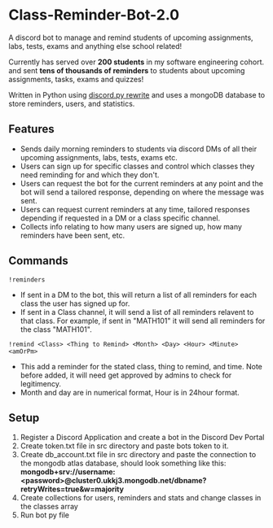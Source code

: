 # Class-Reminder-Bot-2.0
A discord bot to manage and remind students of upcoming assignments, labs, tests, exams and anything else school related!

Currently has served over **200 students** in my software engineering cohort. and sent **tens of thousands of reminders** to students about upcoming assignments, tasks, exams and quizzes!

Written in Python using [discord.py rewrite](https://discordpy.readthedocs.io/en/rewrite/) and uses a mongoDB database to store reminders, users, and statistics.

## Features
- Sends daily morning reminders to students via discord DMs of all their upcoming assignments, labs, tests, exams etc.
- Users can sign up for specific classes and control which classes they need reminding for and which they don't.
- Users can request the bot for the current reminders at any point and the bot will send a tailored response, depending on where the message was sent.
- Users can request current reminders at any time, tailored responses depending if requested in a DM or a class specific channel.
- Collects info relating to how many users are signed up, how many reminders have been sent, etc.

## Commands
`!reminders`

- If sent in a DM to the bot, this will return a list of all reminders for each class the user has signed up for. <br>
- If sent in a Class channel, it will send a list of all reminders relavent to that class. For example, if sent in "MATH101" it will send all reminders for the class "MATH101".

`!remind <Class> <Thing to Remind> <Month> <Day> <Hour> <Minute> <amOrPm>`

- This add a reminder for the stated class, thing to remind, and time. Note before added, it will need get approved by admins to check for legitimency.
- Month and day are in numerical format, Hour is in 24hour format.


## Setup

1) Register a Discord Application and create a bot in the Discord Dev Portal
2) Create token.txt file in src directory and paste bots token to it.
3) Create db_account.txt file in src directory and paste the connection to the mongodb atlas database, should look something like this: **mongodb+srv://username:<password\>@cluster0.ukkj3.mongodb.net/dbname?retryWrites=true&w=majority**
4) Create collections for users, reminders and stats and change classes in the classes array
5) Run bot py file